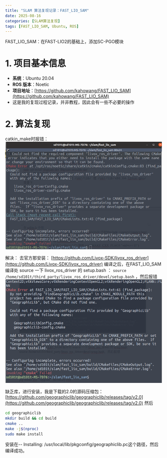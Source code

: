 ```yaml
---
title: "SLAM 算法复现记录：FAST_LIO_SAM"
date: 2025-08-16
categories: [SLAM算法复现]
tags: [FAST_LIO_SAM, Ubuntu, ROS]
---
```


FAST_LIO_SAM：在FAST-LIO2的基础上，添加SC-PGO模块

# 1. 项目基本信息

- **系统**：Ubuntu 20.04  
- **ROS 版本**：Noetic  
- **项目地址**：[https://github.com/kahowang/FAST_LIO_SAM](https://github.com/kahowang/FAST_LIO_SAM)
- 这是我的复现过程记录，并非教程，因此会有一些不必要的操作

# 2. 算法复现

catkin_make时报错：
![catkin_make结果](/assets/images/FAST_LIO_SAM_image1.png)

解决：
去官方那安装： [https://github.com/Livox-SDK/livox_ros_driver](https://github.com/Livox-SDK/livox_ros_driver)
编译之后，在FAST_LIO_SAM编译处 source 一下 livox_ros_driver 的 setup.bash ：
`source /home/sd101t/third_party/livox_ros_driver/devel/setup.bash` ，然后报错
![catkin_make结果](/assets/images/FAST_LIO_SAM_image2.png)

缺乏库，进行安装，我是下载的2.0的源码压缩包：[https://github.com/geographiclib/geographiclib/releases/tag/v2.0](https://github.com/geographiclib/geographiclib/releases/tag/v2.0)
然后
```bash
cd geographiclib
mkdir build && cd build
cmake ..
make -j$(nproc)
sudo make install
```

安装在-- Installing: /usr/local/lib/pkgconfig/geographiclib.pc这个路径，然后编译成功。